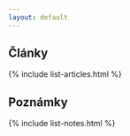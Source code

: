 ```yaml
---
layout: default 
---
```


## Články
{% include list-articles.html %}

## Poznámky
{% include list-notes.html %}
